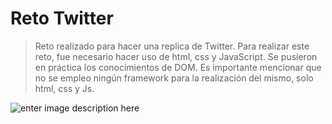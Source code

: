# Reto Twitter


> Reto realizado para hacer una replica de Twitter. Para realizar este reto, fue necesario hacer uso de html, css y JavaScript. Se pusieron en práctica los conocimientos de DOM. Es importante mencionar que no se empleo ningún framework para la realización del mismo, solo html, css y Js. 



![enter image description here](https://i.imgur.com/JLe5ZKQ.png)

